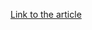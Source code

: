 [Link to the article](https://blog.gdata.de/2015/01/23779-weiterentwicklung-anspruchsvoller-spyware-von-agent-btz-zu-comrat)
